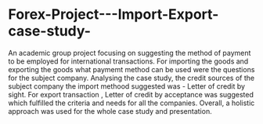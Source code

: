# Forex-Project---Import-Export-case-study-  
An academic group project focusing on suggesting the method of payment to be employed for international transactions.
For importing the goods and exporting the goods what paymemt method can be used were the questions for the subject company.
Analysing the case study, the credit sources of the subject company the import methood suggested was  - Letter of credit by sight. 
For export transaction , Letter of credit by acceptance was suggested which fulfilled the criteria and needs for all the companies. 
Overall, a holistic approach was used for the whole case study and presentation.
